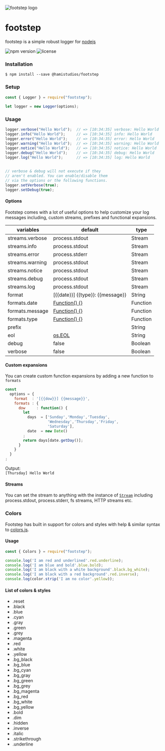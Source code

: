 ![footstep logo](https://www.hamistudios.com/assets/img/footstep_icon_transparent.png)

# footstep  
footstep is a simple robust logger for [nodejs](https://nodejs.org/en/)  

![npm version](https://img.shields.io/npm/v/@hamistudios/footstep.svg?style=flat-square)
![license](https://img.shields.io/github/license/hamistudios/footstep.svg?style=flat-square)


### Installation  
```  
$ npm install --save @hamistudios/footstep  
```  
  
### Setup  
```javascript  
const { Logger } = require("footstep");  
  
let logger = new Logger(options);  
```  
  
### Usage  
```javascript  
logger.verbose("Hello World");  // => [10:34:35] verbose: Hello World  
logger.info("Hello World");     // => [10:34:35] info: Hello World  
logger.error("Hello World");    // => [10:34:35] error: Hello World  
logger.warning("Hello World");  // => [10:34:35] warning: Hello World  
logger.notice("Hello World");   // => [10:34:35] notice: Hello World  
logger.debug("Hello World");    // => [10:34:35] debug: Hello World  
logger.log("Hello World");      // => [10:34:35] log: Hello World  
  
  
// verbose & debug will not execute if they  
// aren't enabled. You can enable/disable them  
// via the options or the following functions.  
logger.setVerbose(true);  
logger.setDebug(true);  
```
  
#### Options  
Footstep comes with a lot of useful options to help customize your log messages including, custom streams, prefixes and functional expansions.   
  
| variables       | default                                            | type     |
|-----------------|----------------------------------------------------|----------|
| streams.verbose | process.stdout                                     | Stream   |
| streams.info    | process.stdout                                     | Stream   |
| streams.error   | process.stderr                                     | Stream   |
| streams.warning | process.stdout                                     | Stream   |
| streams.notice  | process.stdout                                     | Stream   |
| streams.debug   | process.stdout                                     | Stream   |
| streams.log     | process.stdout                                     | Stream   |
| format          | [{{date}}] {{type}}: {{message}}                   | String   |
| formats.date    | [Function() {}](/src/Logger.js#L59)                | Function |
| formats.message | [Function() {}](/src/Logger.js#L71)                | Function |
| formats.type    | [Function() {}](/src/Logger.js#L76)                | Function |
| prefix          |                                                    | String   |
| eol             | [os.EOL](https://nodejs.org/api/os.html#os_os_eol) | String   |
| debug           | false                                              | Boolean  |
| verbose         | false                                              | Boolean  |

#### Custom expansions  
  
You can create custom function expansions by adding a new function to `formats`  
  
```javascript  
const  
  options = {
    format  : '[{{dow}}] {{message}}',
    formats : {
      dow     : function() {
	    let
	      days  = ['Sunday','Monday','Tuesday',
	               'Wednesday','Thursday','Friday', 
	               'Saturday'],
	      date  = new Date()
	    ;
        return days[date.getDay()];  
      }  
    }
  }
;
```  
  
Output:  
`[Thursday] Hello World`  
  
  
#### Streams  
  
You can set the stream to anything with the instance of [`Stream`](https://nodejs.org/api/stream.html) including process.stdout, process.stderr, fs streams, HTTP streams etc.


### Colors
Footstep has built in support for colors and styles with help & similar syntax to [colors.js](https://github.com/Marak/colors.js).

#### Usage
```javascript  
const { Colors } = require("footstep");

console.log('I am red and underlined'.red.underline);  
console.log('I am blue and bold'.blue.bold);  
console.log('I am black with a white background'.black.bg_white);  
console.log('I am black with a red background'.red.inverse);
console.log(color.strip('I am no color'.yellow));
```

#### List of colors & styles
- .reset
- .black
- .blue
- .cyan
- .gray
- .green
- .grey
- .magenta
- .red
- .white
- .yellow
- .bg_black
- .bg_blue
- .bg_cyan
- .bg_gray
- .bg_green
- .bg_grey
- .bg_magenta
- .bg_red
- .bg_white
- .bg_yellow
- .bold
- .dim
- .hidden
- .inverse
- .italic
- .strikethrough
- .underline
